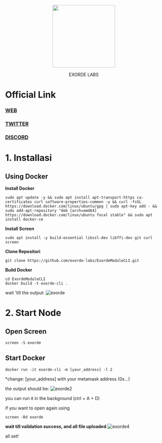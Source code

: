 </p>

<p align="center">
  <img height="200" height="auto" src="https://user-images.githubusercontent.com/78480857/200719630-eee27a0c-2b29-42b8-a741-d852991e1e5e.jpg">
<p align="center">
  EXORDE LABS
</p>


# Official Link

### [WEB](https://exorde.network/)
### [TWITTER](https://twitter.com/ExordeLabs)
### [DISCORD](https://discord.gg/exordelabs)

# **1. Installasi**
 ## Using Docker
  
**Install Docker**
```
sudo apt update -y && sudo apt install apt-transport-https ca-certificates curl software-properties-common -y && curl -fsSL https://download.docker.com/linux/ubuntu/gpg | sudo apt-key add - && sudo add-apt-repository "deb [arch=amd64] https://download.docker.com/linux/ubuntu focal stable" && sudo apt install docker-ce
```

**Install Screen**
```
sudo apt install -y build-essential libssl-dev libffi-dev git curl screen
```

**Clone Repositori**
```
git clone https://github.com/exorde-labs/ExordeModuleCLI.git
```

**Build Docker**
```
cd ExordeModuleCLI
docker build -t exorde-cli . 
```
wait 'till the output: ![exorde](https://user-images.githubusercontent.com/78480857/200719667-d1763911-fbbe-47ad-8cdf-99ccdf362311.png)

# **2. Start Node**

## Open Screen
```
screen -S exorde
```

## Start Docker
```
docker run -it exorde-cli -m [your_address] -l 2
```
*change: [your_address] with your metamask address (0x...)

the output should be: ![exorde2](https://user-images.githubusercontent.com/78480857/200719700-0239649f-f8f8-4b57-88a2-7f3516c15c56.png)

you can run it in the background (ctrl + A + D)

if you want to open again using 
```
screen -Rd exorde
```
**wait till validation success, and all file uploaded**
![exorde4](https://user-images.githubusercontent.com/78480857/200719727-3cb73159-cfa3-4fd6-9be8-eb9fe0fd3c3c.png)

all set!



